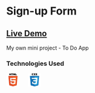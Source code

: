 # Sign-up Form

## [Live Demo](https://qsoftin.github.io/Sign-up-Form/)

My own mini project - To Do App

### Technologies Used 

<img src="https://raw.githubusercontent.com/devicons/devicon/master/icons/html5/html5-original-wordmark.svg" alt="html5" width="35" height="35"/> &emsp; <img src="https://raw.githubusercontent.com/devicons/devicon/master/icons/css3/css3-original-wordmark.svg" alt="css3" width="35" height="35"/>
